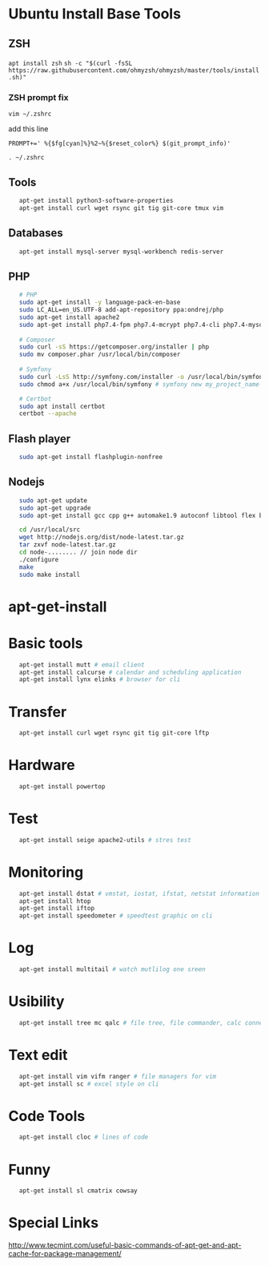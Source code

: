 # Ubuntu Install Base Tools

## ZSH 
```apt install zsh```
```sh -c "$(curl -fsSL https://raw.githubusercontent.com/ohmyzsh/ohmyzsh/master/tools/install.sh)"```

### ZSH prompt fix
```vim ~/.zshrc```

add this line 

```PROMPT+=' %{$fg[cyan]%}%2~%{$reset_color%} $(git_prompt_info)'```

```. ~/.zshrc```

## Tools
```bash
   apt-get install python3-software-properties
   apt-get install curl wget rsync git tig git-core tmux vim
````
## Databases
```bash
   apt-get install mysql-server mysql-workbench redis-server
```
## PHP 
```bash
   # PHP
   sudo apt-get install -y language-pack-en-base
   sudo LC_ALL=en_US.UTF-8 add-apt-repository ppa:ondrej/php
   sudo apt-get install apache2 
   sudo apt-get install php7.4-fpm php7.4-mcrypt php7.4-cli php7.4-mysql php7.4-curl php7.4-zip phpmyadmin
   
   # Composer
   sudo curl -sS https://getcomposer.org/installer | php
   sudo mv composer.phar /usr/local/bin/composer
   
   # Symfony
   sudo curl -LsS http://symfony.com/installer -o /usr/local/bin/symfony
   sudo chmod a+x /usr/local/bin/symfony # symfony new my_project_name

   # Certbot
   sudo apt install certbot
   certbot --apache

```
## Flash player 

```bash
   sudo apt-get install flashplugin-nonfree
```
## Nodejs
```bash
   sudo apt-get update
   sudo apt-get upgrade
   sudo apt-get install gcc cpp g++ automake1.9 autoconf libtool flex bison python-software-properties

   cd /usr/local/src
   wget http://nodejs.org/dist/node-latest.tar.gz
   tar zxvf node-latest.tar.gz
   cd node-........ // join node dir
   ./configure
   make
   sudo make install
```
# apt-get-install

# Basic tools
```bash
   apt-get install mutt # email client
   apt-get install calcurse # calendar and scheduling application
   apt-get install lynx elinks # browser for cli 
```
# Transfer
```bash
   apt-get install curl wget rsync git tig git-core lftp
```
# Hardware
```bash
   apt-get install powertop 
```
# Test
```bash
   apt-get install seige apache2-utils # stres test
```
# Monitoring
```bash
   apt-get install dstat # vmstat, iostat, ifstat, netstat information > http://dag.wiee.rs/home-made/dstat/
   apt-get install htop
   apt-get install iftop 
   apt-get install speedometer # speedtest graphic on cli
```
# Log
```bash
   apt-get install multitail # watch mutlilog one sreen
```
# Usibility
```bash
   apt-get install tree mc qalc # file tree, file commander, calc connected net
```
# Text edit
```bash
   apt-get install vim vifm ranger # file managers for vim
   apt-get install sc # excel style on cli
```
# Code Tools
```bash
   apt-get install cloc # lines of code
```
# Funny
```bash
   apt-get install sl cmatrix cowsay
```
# Special Links
http://www.tecmint.com/useful-basic-commands-of-apt-get-and-apt-cache-for-package-management/
